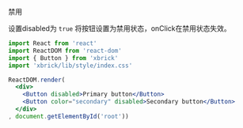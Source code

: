 禁用

设置disabled为 `true` 将按钮设置为禁用状态，onClick在禁用状态失效。

````jsx
import React from 'react'
import ReactDOM from 'react-dom'
import { Button } from 'xbrick'
import 'xbrick/lib/style/index.css'

ReactDOM.render(
  <div>
    <Button disabled>Primary button</Button>
    <Button color="secondary" disabled>Secondary button</Button>
  </div>
, document.getElementById('root'))
````
